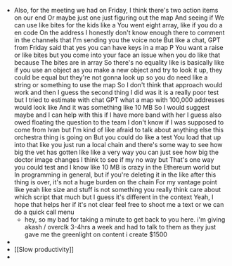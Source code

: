 - Also, for the meeting we had on Friday, I think there's two action items on our end Or maybe just one just figuring out the map And seeing if We can use like bites for the kids like a You went eight array, like if you do a en code On the address I honestly don't know enough there to comment in the channels that I'm sending you the voice note But like a chat, GPT from Friday said that yes you can have keys in a map P You want a raise or like bites but you come into your face an issue when you do like that because The bites are in array So there's no equality like is basically like if you use an object as you make a new object and try to look it up, they could be equal but they're not gonna look up so you do need like a string or something to use the map So I don't think that approach would work and then I guess the second thing I did was it is a really poor test but I tried to estimate with chat GPT what a map with 100,000 addresses would look like And it was something like 10 MB So I would suggest maybe and I can help with this if I have more band with her I guess also owed floating the question to the team I don't know if I was supposed to come from Ivan but I'm kind of like afraid to talk about anything else this orchestra thing is going on But you could do like a test You load that up into that like you just run a local chain and there's some way to see how big the vet has gotten like like a very way you can just see how big the doctor image changes I think to see if my no way but That's one way you could test and I know like 10 MB is crazy in the Ethereum world but In programming in general, but if you're deleting it in the like after this thing is over, it's not a huge burden on the chain For my vantage point like yeah like size and stuff is not something you really think care about which script that much but I guess it's different in the context Yeah, I hope that helps her if it's not clear feel free to shoot me a text or we can do a quick call menu
	- hey, so my bad for taking a minute to get back to you here. i'm giving akash / overclk 3-4hrs a week and had to talk to them as they just gave me the greenlight on content i create $1500
-
- [[Slow productivity]]
-